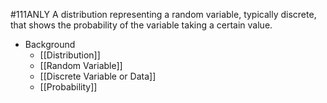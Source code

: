 #111ANLY 
A distribution representing a random variable, typically discrete, that shows the probability of the variable taking a certain value.

- Background
	- [[Distribution]]
	- [[Random Variable]]
	- [[Discrete Variable or Data]]
	- [[Probability]]